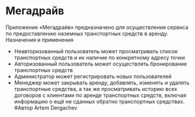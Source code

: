 
# Мегадрайв
Приложение «Мегадрайв» предназначено для осуществления сервиса по предоставлению наземных транспортных средств в аренду.
Назначения и применения
- Неавторизованный пользователь может просматривать список транспортных средств и  их наличие по конкретному адресу точки
- Авторизованный пользователь может осуществлять бронирование транспортных средств
- Администратор может регистрировать новых пользователей
- Менеджер может закрывать аренду,  добавлять, изменять и удалять транспортные средства, а так же просматривать историю всех договоров с клиентами по аренде транспортных средств, включая информацию о ещё не сданных обратно транспортных средствах.
#Автор
Artem Dergachev
